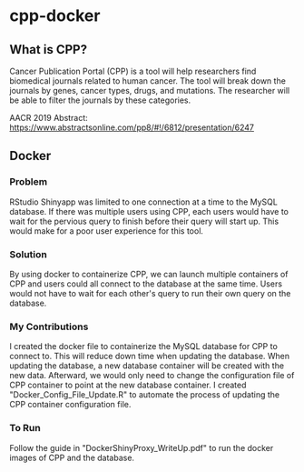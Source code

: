 # cpp-docker

## What is CPP?
Cancer Publication Portal (CPP) is a tool will help researchers find biomedical journals related to human cancer. The tool will break down the journals by genes, cancer types, drugs, and mutations. The researcher will be able to filter the journals by these categories.

AACR 2019 Abstract: https://www.abstractsonline.com/pp8/#!/6812/presentation/6247

## Docker

### Problem
RStudio Shinyapp was limited to one connection at a time to the MySQL database. If there was multiple users using CPP, each users would have to wait for the pervious query to finish before their query will start up. This would make for a poor user experience for this tool.

### Solution
By using docker to containerize CPP, we can launch multiple containers of CPP and users could all connect to the database at the same time. Users would not have to wait for each other's query to run their own query on the database.

### My Contributions
I created the docker file to containerize the MySQL database for CPP to connect to. This will reduce down time when updating the database. When updating the database, a new database container will be created with the new data. Afterward, we would only need to change the configuration file of CPP container to point at the new database container. I created "Docker_Config_File_Update.R" to automate the process of updating the CPP container configuration file.

### To Run
Follow the guide in "DockerShinyProxy_WriteUp.pdf" to run the docker images of CPP and the database.
